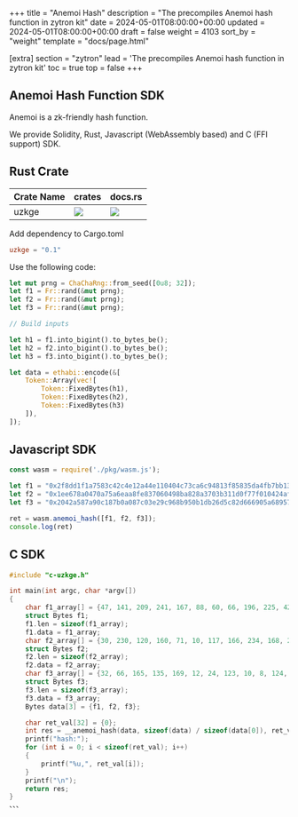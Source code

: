 +++
title = "Anemoi Hash"
description = "The precompiles Anemoi hash function in zytron kit"
date = 2024-05-01T08:00:00+00:00
updated = 2024-05-01T08:00:00+00:00
draft = false
weight = 4103
sort_by = "weight"
template = "docs/page.html"

[extra]
section = "zytron"
lead = 'The precompiles Anemoi hash function in zytron kit'
toc = true
top = false
+++

## Anemoi Hash Function SDK

Anemoi is a zk-friendly hash function.

We provide Solidity, Rust, Javascript (WebAssembly based) and C (FFI support) SDK.

## Rust Crate

| Crate Name | crates | docs.rs |
| - | - | - |
| uzkge | ![](https://img.shields.io/crates/v/uzkge) | ![](https://img.shields.io/docsrs/uzkge) |

Add dependency to Cargo.toml

```toml
uzkge = "0.1"
```

Use the following code:

```rust
let mut prng = ChaChaRng::from_seed([0u8; 32]);
let f1 = Fr::rand(&mut prng);
let f2 = Fr::rand(&mut prng);
let f3 = Fr::rand(&mut prng);

// Build inputs

let h1 = f1.into_bigint().to_bytes_be();
let h2 = f2.into_bigint().to_bytes_be();
let h3 = f3.into_bigint().to_bytes_be();

let data = ethabi::encode(&[
    Token::Array(vec![
        Token::FixedBytes(h1),
        Token::FixedBytes(h2),
        Token::FixedBytes(h3)
    ]),
]);
```

## Javascript SDK

```javascript
const wasm = require('./pkg/wasm.js');

let f1 = "0x2f8dd1f1a7583c42c4e12a44e110404c73ca6c94813f85835da4fb7bb1301d4a";
let f2 = "0x1ee678a0470a75a6eaa8fe837060498ba828a3703b311d0f77f010424afeb025";
let f3 = "0x2042a587a90c187b0a087c03e29c968b950b1db26d5c82d666905a6895790c0a";

ret = wasm.anemoi_hash([f1, f2, f3]);
console.log(ret)


```

## C SDK
```c
#include "c-uzkge.h"

int main(int argc, char *argv[])
{
    char f1_array[] = {47, 141, 209, 241, 167, 88, 60, 66, 196, 225, 42, 68, 225, 16, 64, 76, 115, 202, 108, 148, 129, 63, 133, 131, 93, 164, 251, 123, 177, 48, 29, 74};
    struct Bytes f1;
    f1.len = sizeof(f1_array);
    f1.data = f1_array;
    char f2_array[] = {30, 230, 120, 160, 71, 10, 117, 166, 234, 168, 254, 131, 112, 96, 73, 139, 168, 40, 163, 112, 59, 49, 29, 15, 119, 240, 16, 66, 74, 254, 176, 37};
    struct Bytes f2;
    f2.len = sizeof(f2_array);
    f2.data = f2_array;
    char f3_array[] = {32, 66, 165, 135, 169, 12, 24, 123, 10, 8, 124, 3, 226, 156, 150, 139, 149, 11, 29, 178, 109, 92, 130, 214, 102, 144, 90, 104, 149, 121, 12, 10};
    struct Bytes f3;
    f3.len = sizeof(f3_array);
    f3.data = f3_array;
    Bytes data[3] = {f1, f2, f3};

    char ret_val[32] = {0};
    int res = __anemoi_hash(data, sizeof(data) / sizeof(data[0]), ret_val);
    printf("hash:");
    for (int i = 0; i < sizeof(ret_val); i++)
    {
        printf("%u,", ret_val[i]);
    }
    printf("\n");
    return res;
}
、、、